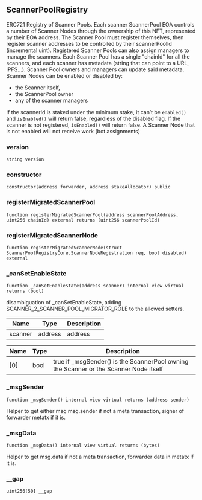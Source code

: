 ## ScannerPoolRegistry

ERC721 Registry of Scanner Pools. Each scanner ScannerPool EOA controls a number of Scanner Nodes through the ownership of this NFT,
represented by their EOA address.
The Scanner Pool must register themselves, then register scanner addresses to be controlled by their scannerPoolId (incremental uint).
Registered Scanner Pools can also assign managers to manage the scanners.
Each Scanner Pool has a single "chainId" for all the scanners, and each scanner has metadata (string that can point to a URL, IPFS…).
Scanner Pool owners and managers can update said metadata.
Scanner Nodes can be enabled or disabled by:
- the Scanner itself,
- the ScannerPool owner
- any of the scanner managers

If the scannerId is staked under the minimum stake, it can’t be `enabled()` and `isEnabled()` will return false, regardless of the disabled flag.
If the scanner is not registered, `isEnabled()` will return false.
A Scanner Node that is not enabled will not receive work (bot assignments)

### version

```solidity
string version
```

### constructor

```solidity
constructor(address forwarder, address stakeAllocator) public
```

### registerMigratedScannerPool

```solidity
function registerMigratedScannerPool(address scannerPoolAddress, uint256 chainId) external returns (uint256 scannerPoolId)
```

### registerMigratedScannerNode

```solidity
function registerMigratedScannerNode(struct ScannerPoolRegistryCore.ScannerNodeRegistration req, bool disabled) external
```

### _canSetEnableState

```solidity
function _canSetEnableState(address scanner) internal view virtual returns (bool)
```

disambiguation of _canSetEnableState, adding SCANNER_2_SCANNER_POOL_MIGRATOR_ROLE to the allowed setters.

| Name | Type | Description |
| ---- | ---- | ----------- |
| scanner | address | address |

| Name | Type | Description |
| ---- | ---- | ----------- |
| [0] | bool | true if _msgSender() is the ScannerPool owning the Scanner or the Scanner Node itself |

### _msgSender

```solidity
function _msgSender() internal view virtual returns (address sender)
```

Helper to get either msg msg.sender if not a meta transaction, signer of forwarder metatx if it is.

### _msgData

```solidity
function _msgData() internal view virtual returns (bytes)
```

Helper to get msg.data if not a meta transaction, forwarder data in metatx if it is.

### __gap

```solidity
uint256[50] __gap
```